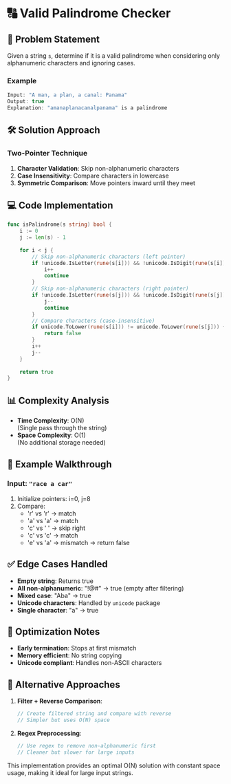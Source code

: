 # 🔠 Valid Palindrome Checker

## 📝 Problem Statement
Given a string `s`, determine if it is a valid palindrome when considering only alphanumeric characters and ignoring cases.

### Example
```javascript
Input: "A man, a plan, a canal: Panama"
Output: true
Explanation: "amanaplanacanalpanama" is a palindrome
```

## 🛠 Solution Approach

### Two-Pointer Technique
1. **Character Validation**: Skip non-alphanumeric characters
2. **Case Insensitivity**: Compare characters in lowercase
3. **Symmetric Comparison**: Move pointers inward until they meet

## 💻 Code Implementation

```go
func isPalindrome(s string) bool {
    i := 0
    j := len(s) - 1
    
    for i < j {
        // Skip non-alphanumeric characters (left pointer)
        if !unicode.IsLetter(rune(s[i])) && !unicode.IsDigit(rune(s[i])) {
            i++
            continue
        }
        // Skip non-alphanumeric characters (right pointer)
        if !unicode.IsLetter(rune(s[j])) && !unicode.IsDigit(rune(s[j])) {
            j--
            continue
        }
        // Compare characters (case-insensitive)
        if unicode.ToLower(rune(s[i])) != unicode.ToLower(rune(s[j])) {
            return false
        }
        i++
        j--
    }
    
    return true
}
```

## 📊 Complexity Analysis

- **Time Complexity**: O(N)  
  (Single pass through the string)
- **Space Complexity**: O(1)  
  (No additional storage needed)

## 🏁 Example Walkthrough

### Input: `"race a car"`
1. Initialize pointers: i=0, j=8
2. Compare:
   - 'r' vs 'r' → match
   - 'a' vs 'a' → match
   - 'c' vs ' ' → skip right
   - 'c' vs 'c' → match
   - 'e' vs 'a' → mismatch → return false

## ✅ Edge Cases Handled

- **Empty string**: Returns true
- **All non-alphanumeric**: "!@#" → true (empty after filtering)
- **Mixed case**: "Aba" → true
- **Unicode characters**: Handled by `unicode` package
- **Single character**: "a" → true

## 🎯 Optimization Notes

- **Early termination**: Stops at first mismatch
- **Memory efficient**: No string copying
- **Unicode compliant**: Handles non-ASCII characters

## 🚀 Alternative Approaches

1. **Filter + Reverse Comparison**:
   ```go
   // Create filtered string and compare with reverse
   // Simpler but uses O(N) space
   ```
2. **Regex Preprocessing**:
   ```go
   // Use regex to remove non-alphanumeric first
   // Cleaner but slower for large inputs
   ```

This implementation provides an optimal O(N) solution with constant space usage, making it ideal for large input strings.
